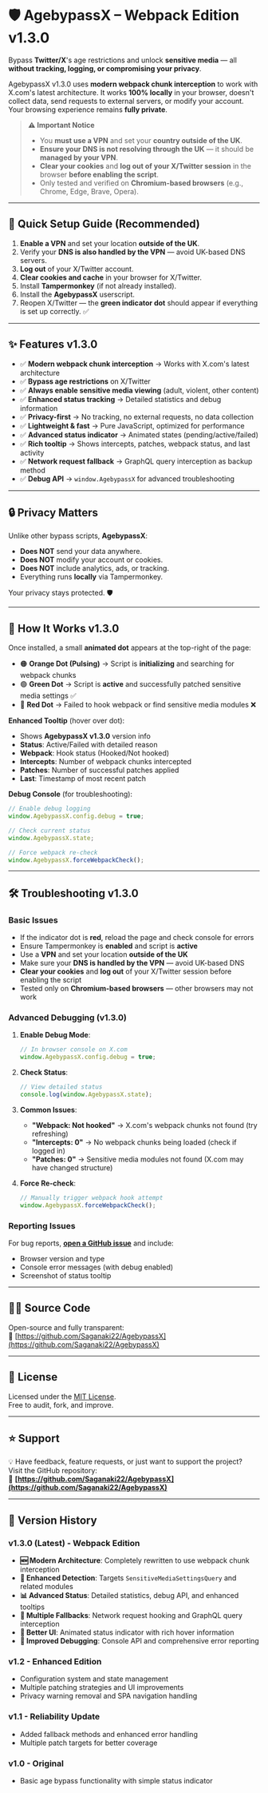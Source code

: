 # 🛡️ AgebypassX – Webpack Edition v1.3.0  
Bypass **Twitter/X**'s age restrictions and unlock **sensitive media** — all **without tracking, logging, or compromising your privacy**.

AgebypassX v1.3.0 uses **modern webpack chunk interception** to work with X.com's latest architecture. It works **100% locally** in your browser, doesn't collect data, send requests to external servers, or modify your account.  
Your browsing experience remains **fully private**.

> **⚠️ Important Notice**  
> - You **must use a VPN** and set your **country outside of the UK**.  
> - **Ensure your DNS is not resolving through the UK** — it should be **managed by your VPN**.  
> - **Clear your cookies** and **log out of your X/Twitter session** in the browser **before enabling the script**.  
> - Only tested and verified on **Chromium-based browsers** (e.g., Chrome, Edge, Brave, Opera).  

---

## 🚀 Quick Setup Guide (Recommended)
1. **Enable a VPN** and set your location **outside of the UK**.  
2. Verify your **DNS is also handled by the VPN** — avoid UK-based DNS servers.  
3. **Log out** of your X/Twitter account.  
4. **Clear cookies and cache** in your browser for X/Twitter.  
5. Install **Tampermonkey** (if not already installed).  
6. Install the **AgebypassX** userscript.  
7. Reopen X/Twitter — the **green indicator dot** should appear if everything is set up correctly. ✅  

---

## ✨ Features v1.3.0
- ✅ **Modern webpack chunk interception** → Works with X.com's latest architecture  
- ✅ **Bypass age restrictions** on X/Twitter  
- ✅ **Always enable sensitive media viewing** (adult, violent, other content)  
- ✅ **Enhanced status tracking** → Detailed statistics and debug information  
- ✅ **Privacy-first** → No tracking, no external requests, no data collection  
- ✅ **Lightweight & fast** → Pure JavaScript, optimized for performance  
- ✅ **Advanced status indicator** → Animated states (pending/active/failed)  
- ✅ **Rich tooltip** → Shows intercepts, patches, webpack status, and last activity  
- ✅ **Network request fallback** → GraphQL query interception as backup method  
- ✅ **Debug API** → `window.AgebypassX` for advanced troubleshooting  

---

## 🔒 Privacy Matters
Unlike other bypass scripts, **AgebypassX**:
- **Does NOT** send your data anywhere.
- **Does NOT** modify your account or cookies.
- **Does NOT** include analytics, ads, or tracking.
- Everything runs **locally** via Tampermonkey.

Your privacy stays protected. 🛡️

---

## 📸 How It Works v1.3.0
Once installed, a small **animated dot** appears at the top-right of the page:
- 🟠 **Orange Dot (Pulsing)** → Script is **initializing** and searching for webpack chunks  
- 🟢 **Green Dot** → Script is **active** and successfully patched sensitive media settings ✅  
- 🔴 **Red Dot** → Failed to hook webpack or find sensitive media modules ❌  

**Enhanced Tooltip** (hover over dot):
- Shows **AgebypassX v1.3.0** version info
- **Status**: Active/Failed with detailed reason
- **Webpack**: Hook status (Hooked/Not hooked)  
- **Intercepts**: Number of webpack chunks intercepted
- **Patches**: Number of successful patches applied
- **Last**: Timestamp of most recent patch

**Debug Console** (for troubleshooting):
```javascript
// Enable debug logging
window.AgebypassX.config.debug = true;

// Check current status
window.AgebypassX.state;

// Force webpack re-check
window.AgebypassX.forceWebpackCheck();
```

---

## 🛠️ Troubleshooting v1.3.0

### Basic Issues
- If the indicator dot is **red**, reload the page and check console for errors
- Ensure Tampermonkey is **enabled** and script is **active**
- Use a **VPN** and set your location **outside of the UK**
- Make sure your **DNS is handled by the VPN** — avoid UK-based DNS
- **Clear your cookies** and **log out** of your X/Twitter session before enabling the script
- Tested only on **Chromium-based browsers** — other browsers may not work

### Advanced Debugging (v1.3.0)
1. **Enable Debug Mode**:
   ```javascript
   // In browser console on X.com
   window.AgebypassX.config.debug = true;
   ```

2. **Check Status**:
   ```javascript
   // View detailed status
   console.log(window.AgebypassX.state);
   ```

3. **Common Issues**:
   - **"Webpack: Not hooked"** → X.com's webpack chunks not found (try refreshing)
   - **"Intercepts: 0"** → No webpack chunks being loaded (check if logged in)
   - **"Patches: 0"** → Sensitive media modules not found (X.com may have changed structure)

4. **Force Re-check**:
   ```javascript
   // Manually trigger webpack hook attempt
   window.AgebypassX.forceWebpackCheck();
   ```

### Reporting Issues
For bug reports, [**open a GitHub issue**](https://github.com/Saganaki22/AgebypassX/issues) and include:
- Browser version and type
- Console error messages (with debug enabled)
- Screenshot of status tooltip

---

## 🧑‍💻 Source Code
Open-source and fully transparent:  
🔗 [https://github.com/Saganaki22/AgebypassX](https://github.com/Saganaki22/AgebypassX)

---

## 📜 License
Licensed under the [MIT License](https://opensource.org/licenses/MIT).  
Free to audit, fork, and improve.

---

## ⭐ Support
💡 Have feedback, feature requests, or just want to support the project?  
Visit the GitHub repository:  
🔗 **[https://github.com/Saganaki22/AgebypassX](https://github.com/Saganaki22/AgebypassX)**

---

## 🔄 Version History

### v1.3.0 (Latest) - Webpack Edition
- **🆕 Modern Architecture**: Completely rewritten to use webpack chunk interception
- **🎯 Enhanced Detection**: Targets `SensitiveMediaSettingsQuery` and related modules
- **📊 Advanced Status**: Detailed statistics, debug API, and enhanced tooltips
- **🔧 Multiple Fallbacks**: Network request hooking and GraphQL query interception
- **🎨 Better UI**: Animated status indicator with rich hover information
- **🐛 Improved Debugging**: Console API and comprehensive error reporting

### v1.2 - Enhanced Edition  
- Configuration system and state management
- Multiple patching strategies and UI improvements
- Privacy warning removal and SPA navigation handling

### v1.1 - Reliability Update
- Added fallback methods and enhanced error handling
- Multiple patch targets for better coverage

### v1.0 - Original
- Basic age bypass functionality with simple status indicator
